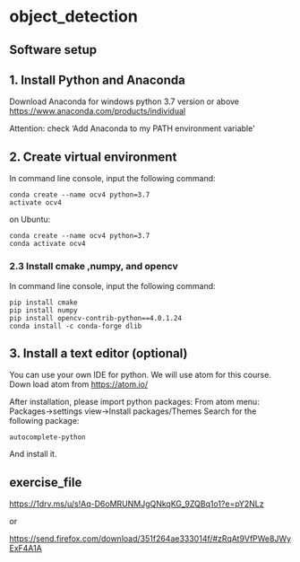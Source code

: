 # object_detection

##  Software setup
## 1. Install Python and Anaconda

Download Anaconda for windows
python 3.7 version or above
https://www.anaconda.com/products/individual

Attention: check ‘Add Anaconda to my PATH environment variable'

## 2. Create virtual environment

In command line console, input the following command: 


    conda create --name ocv4 python=3.7
    activate ocv4

on Ubuntu:

    conda create --name ocv4 python=3.7
    conda activate ocv4
    

### 2.3 Install cmake ,numpy, and opencv
In command line console, input the following command: 

    pip install cmake
    pip install numpy
    pip install opencv-contrib-python==4.0.1.24
    conda install -c conda-forge dlib

## 3. Install a text editor (optional)
You can use your own IDE for python. We will use atom for this course.
Down load atom from https://atom.io/

After installation, please import python packages:
From atom menu:
Packages->settings view->Install packages/Themes
Search for the following package:

    autocomplete-python


And install it.

## exercise_file

https://1drv.ms/u/s!Aq-D6oMRUNMJgQNkqKG_9ZQBq1o1?e=pY2NLz

or 

https://send.firefox.com/download/351f264ae333014f/#zRqAt9VfPWe8JWyExF4A1A

